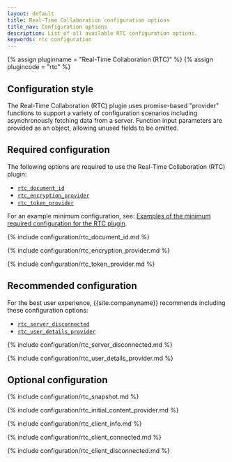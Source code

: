 ```yaml
---
layout: default
title: Real-Time Collaboration configuration options
title_nav: Configuration options
description: List of all available RTC configuration options.
keywords: rtc configuration
---
```


{% assign pluginname = "Real-Time Collaboration (RTC)" %}
{% assign plugincode = "rtc" %}

## Configuration style

The Real-Time Collaboration (RTC) plugin uses promise-based "provider" functions to support a variety of configuration scenarios including asynchronously fetching data from a server. Function input parameters are provided as an object, allowing unused fields to be omitted.

## Required configuration

The following options are required to use the Real-Time Collaboration (RTC) plugin:

* [`rtc_document_id`](#rtc_document_id)
* [`rtc_encryption_provider`](#rtc_encryption_provider)
* [`rtc_token_provider`](#rtc_token_provider)

For an example minimum configuration, see: [Examples of the minimum required configuration for the RTC plugin](#examplesoftheminimumrequiredconfigurationforthertcplugin).

{% include configuration/rtc_document_id.md %}

{% include configuration/rtc_encryption_provider.md %}

{% include configuration/rtc_token_provider.md %}

## Recommended configuration

For the best user experience, {{site.companyname}} recommends including these configuration options:

* [`rtc_server_disconnected`](#rtc_server_disconnected)
* [`rtc_user_details_provider`](#rtc_user_details_provider)

{% include configuration/rtc_server_disconnected.md %}

{% include configuration/rtc_user_details_provider.md %}

## Optional configuration

{% include configuration/rtc_snapshot.md %}

{% include configuration/rtc_initial_content_provider.md %}

{% include configuration/rtc_client_info.md %}

{% include configuration/rtc_client_connected.md %}

{% include configuration/rtc_client_disconnected.md %}

